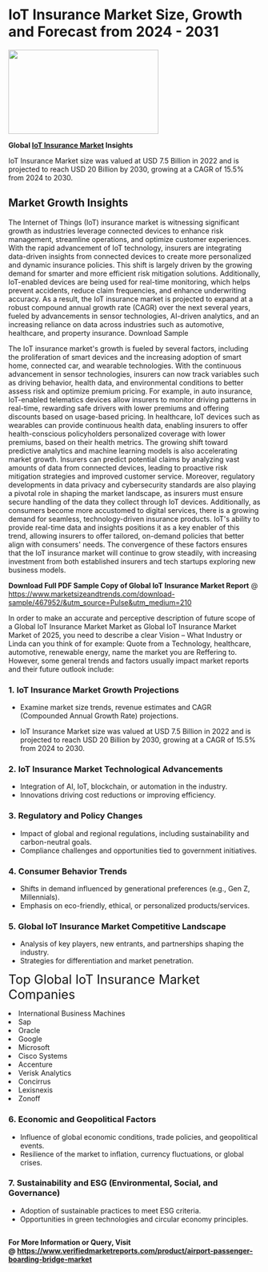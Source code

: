 <H1>IoT Insurance Market Size, Growth and Forecast from 2024 - 2031</H1><img class="aligncenter size-medium wp-image-584254" src="https://thirdeyenews.in/wp-content/uploads/2024/09/Global-Market-Research-300x168.jpeg" alt="" width="300" height="168" /><p><strong>Global&nbsp;<a href="https://www.marketsizeandtrends.com/download-sample/467952/&amp;utm_source=Pulse&amp;utm_medium=210">IoT Insurance Market</a> Insights</strong></p><p>IoT Insurance Market size was valued at USD 7.5 Billion in 2022 and is projected to reach USD 20 Billion by 2030, growing at a CAGR of 15.5% from 2024 to 2030.</p><p><h2>Market Growth Insights</h2> <p>The Internet of Things (IoT) insurance market is witnessing significant growth as industries leverage connected devices to enhance risk management, streamline operations, and optimize customer experiences. With the rapid advancement of IoT technology, insurers are integrating data-driven insights from connected devices to create more personalized and dynamic insurance policies. This shift is largely driven by the growing demand for smarter and more efficient risk mitigation solutions. Additionally, IoT-enabled devices are being used for real-time monitoring, which helps prevent accidents, reduce claim frequencies, and enhance underwriting accuracy. As a result, the IoT insurance market is projected to expand at a robust compound annual growth rate (CAGR) over the next several years, fueled by advancements in sensor technologies, AI-driven analytics, and an increasing reliance on data across industries such as automotive, healthcare, and property insurance. Download Sample</p> <p>The IoT insurance market's growth is fueled by several factors, including the proliferation of smart devices and the increasing adoption of smart home, connected car, and wearable technologies. With the continuous advancement in sensor technologies, insurers can now track variables such as driving behavior, health data, and environmental conditions to better assess risk and optimize premium pricing. For example, in auto insurance, IoT-enabled telematics devices allow insurers to monitor driving patterns in real-time, rewarding safe drivers with lower premiums and offering discounts based on usage-based pricing. In healthcare, IoT devices such as wearables can provide continuous health data, enabling insurers to offer health-conscious policyholders personalized coverage with lower premiums, based on their health metrics. The growing shift toward predictive analytics and machine learning models is also accelerating market growth. Insurers can predict potential claims by analyzing vast amounts of data from connected devices, leading to proactive risk mitigation strategies and improved customer service. Moreover, regulatory developments in data privacy and cybersecurity standards are also playing a pivotal role in shaping the market landscape, as insurers must ensure secure handling of the data they collect through IoT devices. Additionally, as consumers become more accustomed to digital services, there is a growing demand for seamless, technology-driven insurance products. IoT's ability to provide real-time data and insights positions it as a key enabler of this trend, allowing insurers to offer tailored, on-demand policies that better align with consumers' needs. The convergence of these factors ensures that the IoT insurance market will continue to grow steadily, with increasing investment from both established insurers and tech startups exploring new business models. </p><p><span class=""><strong>Download Full PDF Sample Copy of Global IoT Insurance Market Report</strong> @ <a href="https://www.marketsizeandtrends.com/download-sample/467952/&amp;utm_source=Pulse&amp;utm_medium=210" target="_blank">https://www.marketsizeandtrends.com/download-sample/467952/&amp;utm_source=Pulse&amp;utm_medium=210</a></span></p><p>In order to make an accurate and perceptive description of future scope of a Global&nbsp;IoT Insurance Market Market as Global&nbsp;IoT Insurance Market Market of 2025, you need to describe a clear Vision &ndash; What Industry or Linda can you think of for example: Quote from a Technology, healthcare, automotive, renewable energy, name the market you are Reffering to. However, some general trends and factors usually impact market reports and their future outlook include:</p><h3>1.&nbsp;<strong>IoT Insurance Market Growth Projections</strong></h3><ul><li>Examine market size trends, revenue estimates and CAGR (Compounded Annual Growth Rate) projections.</li><li><p>IoT Insurance Market size was valued at USD 7.5 Billion in 2022 and is projected to reach USD 20 Billion by 2030, growing at a CAGR of 15.5% from 2024 to 2030.</p></li></ul><h3>2.&nbsp;<strong>IoT Insurance Market Technological Advancements</strong></h3><ul><li>Integration of AI, IoT, blockchain, or automation in the industry.</li><li>Innovations driving cost reductions or improving efficiency.</li></ul><h3>3.&nbsp;<strong>Regulatory and Policy Changes</strong></h3><ul><li>Impact of global and regional regulations, including sustainability and carbon-neutral goals.</li><li>Compliance challenges and opportunities tied to government initiatives.</li></ul><h3>4.&nbsp;<strong>Consumer Behavior Trends</strong></h3><ul><li>Shifts in demand influenced by generational preferences (e.g., Gen Z, Millennials).</li><li>Emphasis on eco-friendly, ethical, or personalized products/services.</li></ul><h3>5.&nbsp;<strong>Global IoT Insurance Market Competitive Landscape</strong></h3><ul><li>Analysis of key players, new entrants, and partnerships shaping the industry.</li><li>Strategies for differentiation and market penetration.</li></ul><p data-pm-slice="1 1 []"><span style="color: inherit; font-family: inherit; font-size: 25px;">Top Global IoT Insurance Market Companies</span></p><div class="" data-test-id=""><p><li>International Business Machines</li><li> Sap</li><li> Oracle</li><li> Google</li><li> Microsoft</li><li> Cisco Systems</li><li> Accenture</li><li> Verisk Analytics</li><li> Concirrus</li><li> Lexisnexis</li><li> Zonoff</li></p></div><h3>6.&nbsp;<strong>Economic and Geopolitical Factors</strong></h3><ul><li>Influence of global economic conditions, trade policies, and geopolitical events.</li><li>Resilience of the market to inflation, currency fluctuations, or global crises.</li></ul><h3>7.&nbsp;<strong>Sustainability and ESG (Environmental, Social, and Governance)</strong></h3><ul><li>Adoption of sustainable practices to meet ESG criteria.</li><li>Opportunities in green technologies and circular economy principles.</li></ul><h2><strong style="font-size: 14px;">For More Information or Query, Visit @&nbsp;</strong><a style="background-color: #ffffff; font-size: 14px;" href="https://www.marketsizeandtrends.com/report/iot-insurance-market/" target="_blank">https://www.verifiedmarketreports.com/product/airport-passenger-boarding-bridge-market</a></h2>
